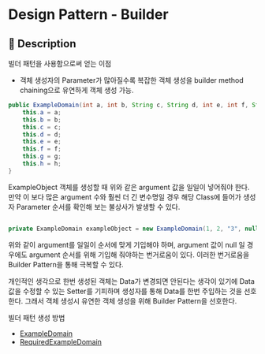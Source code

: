# Design Pattern - Builder

## :book: Description

빌더 패턴을 사용함으로써 얻는 이점
- 객체 생성자의 Parameter가 많아질수록 복잡한 객체 생성을 builder method chaining으로 유연하게 객체 생성 가능.


```java
public ExampleDomain(int a, int b, String c, String d, int e, int f, String g, String h) {
    this.a = a;
    this.b = b;
    this.c = c;
    this.d = d;
    this.e = e;
    this.f = f;
    this.g = g;
    this.h = h;
}
```

ExampleObject 객체를 생성할 때 위와 같은 argument 값을 일일이 넣어줘야 한다. 만약 이 보다 많은 argument 수와 훨씬 더 긴 변수명일 경우
해당 Class에 들어가 생성자 Parameter 순서를 확인해 보는 불상사가 발생할 수 있다.

```java

private ExampleDomain exampleObject = new ExampleDomain(1, 2, "3", null, 4, 5, null, "7");
```

위와 같이 argument를 일일이 순서에 맞게 기입해야 하며, argument 값이 null 일 경우에도 argument 순서를 위해 기입해 줘야하는 번거로움이 있다.
이러한 번거로움을 Builder Pattern을 통해 극복할 수 있다.

개인적인 생각으로 한번 생성된 객체는 Data가 변경되면 안된다는 생각이 있기에 Data값을 수정할 수 있는 Setter를 기피하며 생성자를 통해 Data를 한번 주입하는 것을 
선호한다. 그래서 객체 생성시 유연한 객체 생성을 위해 Builder Pattern을 선호한다.

빌더 패턴 생성 방법
- [ExampleDomain](ExampleDomain.java)
- [RequiredExampleDomain](RequiredExampleDomain.java)

